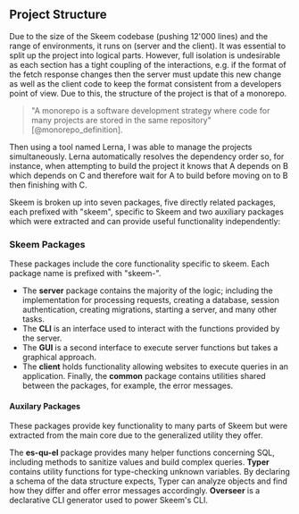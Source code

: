 ## Project Structure

Due to the size of the Skeem codebase (pushing 12'000 lines) and the range of environments, it runs on (server and the client). It was essential to split up the project into logical parts. However, full isolation is undesirable as each section has a tight coupling of the interactions, e.g. if the format of the fetch response changes then the server must update this new change as well as the client code to keep the format consistent from a developers point of view. Due to this, the structure of the project is that of a monorepo.

> "A monorepo is a software development strategy where code for many projects are stored in the same repository" [@monorepo_definition].

Then using a tool named Lerna, I was able to manage the projects simultaneously. Lerna automatically resolves the dependency order so, for instance, when attempting to build the project it knows that A depends on B which depends on C and therefore wait for A to build before moving on to B then finishing with C.

Skeem is broken up into seven packages, five directly related packages, each prefixed with "skeem", specific to Skeem and two auxiliary packages which were extracted and can provide useful functionality independently:

### Skeem Packages

These packages include the core functionality specific to skeem. Each package name is prefixed with "skeem-".

- The **server** package contains the majority of the logic; including the implementation for processing requests, creating a database, session authentication, creating migrations, starting a server, and many other tasks.
- The **CLI** is an interface used to interact with the functions provided by the server.
- The **GUI** is a second interface to execute server functions but takes a graphical approach.
- The **client** holds functionality allowing websites to execute queries in an application.
Finally, the **common** package contains utilities shared between the packages, for example, the error messages.

#### Auxilary Packages

These packages provide key functionality to many parts of Skeem but were extracted from the main core due to the generalized utility they offer.

The **es-qu-el** package provides many helper functions concerning SQL, including methods to sanitize values and build complex queries.
**Typer** contains utility functions for type-checking unknown variables. By declaring a schema of the data structure expects, Typer can analyze objects and find how they differ and offer error messages accordingly.
**Overseer** is a declarative CLI generator used to power Skeem's CLI.
